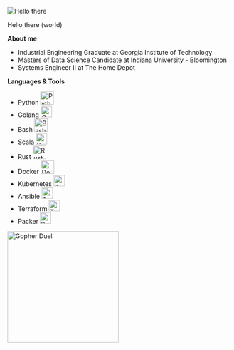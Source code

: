 ![Hello there](https://c.tenor.com/EJ5ezT8nTdoAAAAC/hello-there-obi-wan.gif)

Hello there (world)

**About me**

- Industrial Engineering Graduate at Georgia Institute of Technology
- Masters of Data Science Candidate at Indiana University - Bloomington
- Systems Engineer II at The Home Depot

**Languages & Tools**
- Python <img src="https://png2.cleanpng.com/sh/e1643063fc194f286078750cd7a50a2a/L0KzQYm3U8IxN6J9iZH0aYP2gLBuTfFvb51qReZueISwg8r0gv9tNZN3edDtLXB3eLb5TgB6fJl0hp8AYXKzc4GCgslmaWJmT5C8Mki5SYOAVcE2OmI6S6U5OEO5RIqBTwBvbz==/kisspng-angle-text-symbol-brand-other-python-5ab0c09b9ea1a7.3286927515215330836498.png" alt="Python" width="30"/>
- Golang <img src="https://png2.cleanpng.com/sh/05096ccd0d91e5286628fa17fe87b5b7/L0KzQYm3V8MyN6RnkZH0aYP2gLBuTfdweJlqip9tb3PudcO0gB9ueKZ5feQ2cILyd8Pojf1qdpgye954aoX1dX68gsYxapRnetZrMEnmRXA4U8A4QWQ5SKMAM0OzRoe7Usc5QWg3RuJ3Zx==/kisspng-gopher-docker-computer-programming-clojure-5b60bcbbdb09c5.1307934015330664278972.png" alt="Golang" width="25"/>
- Bash <img src="https://png2.cleanpng.com/sh/0a0d1d74e656a69312e6b29cbe27072c/L0KzQYm3U8IxN5NpfZH0aYP2gLBuTfNqepRxfZ9rcnHxdH76mf1jd50yftH3dD3kgMG0lPVzdZpzed42NXHlQLbphfVmPWJqeag3NUW1R4m7UsEyPWM2TaY9MUe3SYSBVb5xdpg=/kisspng-circle-brand-symbol-font-app-terminal-5ab0ebeee51ea6.5527842115215441749385.png" alt="Bash" width="30"/>
- Scala <img src="https://png2.cleanpng.com/sh/06e9960681a428d381dd2bcd0057466c/L0KzQYm3VsIxN5N1e5H0aYP2gLBuTgNkaZ1mReJ7b3f1cb70if5oNZ1mhtlAYXfoPcXCkPUue5JrfeZELXrkhrL6gCJqeKUyTdQ7YUDmQYiCUcBiQGEzSKk6Mka7SYq4VcI6PGk3Sqg8NUm3QXB3jvc=/kisspng-scala-programming-language-type-safety-javascript-5b2a0c17910a80.0712689915294822635941.png" alt="Scala" width="25"/>
- Rust <img src="https://rustacean.net/assets/rustacean-flat-happy.png" alt="Rust" width="30"/>
- Docker <img src="https://png2.cleanpng.com/sh/09cf702fc95dc43a3b1865cc82e23632/L0KzQYm3VcI4N6dqipH0aYP2gLBuTfRwa5xqip9waYTrhbO0jv9lbV5vi592b37qf7XpTfNwdaF6jNd7LYPydsXAggJmNWZnSNM8NHHpSYG7UBY2Nmc3Sqo8MUW0QYa5V8M6PWY1S6cEMEmxgLBu/kisspng-docker-github-node-js-mongodb-computer-software-5b0a34af9043f5.6228315115273955035909.png" alt="Docker" width="30"/>
- Kubernetes <img src="https://png2.cleanpng.com/sh/e512d0bc3146c1800c38319979a96e3c/L0KzQYm3VME3N6hvfZH0aYP2gLBuTft2apZ3htd9ZYOwdLFqiBVzNZh0h9l1ZT3mfLF8hL1xdJJ5ftH7bT3vf7j2Tfx5a15oh9D9YXnxdcO0VfFlPGVoTddtZnXndoW1V8I0OGoAT6g6NUK2SIe5VsIzQWI8SpD5bne=/kisspng-kubernetes-docker-google-cloud-platform-logo-lxc-container-5ad44c5edfedf4.7230997615238626229172.png" alt="Kubernetes" width="25"/>
- Ansible <img src="https://png2.cleanpng.com/sh/145d0cb30f6dbd876c37225e97a42b70/L0KzQYm3VME0N6pviZH0aYP2gLBuTfFve5pnhNc2Z0KwhLbqiP5wdJDskZ9wcnB4gH75hfQucJJ5RdH7Z3HxecvolPlwdl5oRd9qZ3nmPbTwkvNtbV46edY5N0C0SInqgsM6O189S6gDOEG7RYK8UsM3OGo7SqYAN0a2PsH1h5==/kisspng-ansible-g2-technology-group-red-hat-organization-c-magic-circle-5ad070188cb393.8368818515236096245763.png" alt="Ansible" width="25"/>
- Terraform <img src="https://png2.cleanpng.com/sh/7210c4a09eef9666e3c6a0239d695eea/L0KzQYm3VcI1N5J9f5H0aYP2gLBuTgRmeqNmftH7bT3rccTvifNweqEyi9HvdIfkgra0hPVxdJDAhdd3dD3sfrf5ggN1eqZoRadrMEe7Q7W5UcFnbJY4RqQ8OUK5SYSAUcUzP2M2UaMANEC6Q4i1kP5o/kisspng-terraform-hashicorp-software-deployment-infrastruc-5b0783d211fde3.2392693715272191540737.png" alt="Terraform" width="25"/>
- Packer <img src="https://png2.cleanpng.com/sh/7210c4a09eef9666e3c6a0239d695eea/L0KzQYm3VcI1N5J9f5H0aYP2gLBuTgRmeqNmftH7bT3rccTvifNweqEyi9HvdIfkgra0hPVxdJDAhdd3dD3sfrf5ggN1eqZoRadrMEe7Q7W5UcFnbJY4RqQ8OUK5SYSAUcUzP2M2UaMANEC6Q4i1kP5o/kisspng-terraform-hashicorp-software-deployment-infrastruc-5b0783d211fde3.2392693715272191540737.png" alt="Packer" width="25"/>

<img src="https://www.clipartmax.com/png/middle/111-1113243_gopher-star-wars-by-ashley-mcnamara-star-wars-gopher-golang.png" alt="Gopher Duel" width="250"/>
